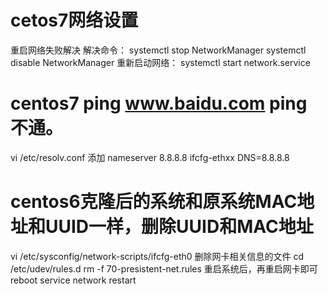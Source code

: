 # cetos7网络设置
重启网络失败解决 解决命令：
systemctl stop NetworkManager
systemctl disable NetworkManager
重新启动网络：
systemctl start network.service
# centos7 ping www.baidu.com ping 不通。
vi /etc/resolv.conf 添加 nameserver 8.8.8.8
ifcfg-ethxx DNS=8.8.8.8
# centos6克隆后的系统和原系统MAC地址和UUID一样，删除UUID和MAC地址
vi /etc/sysconfig/network-scripts/ifcfg-eth0
删除网卡相关信息的文件
cd /etc/udev/rules.d
rm -f 70-presistent-net.rules
重启系统后，再重启网卡即可
reboot
service network restart